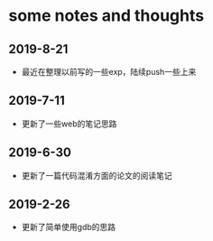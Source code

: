 # some notes and thoughts

## 2019-8-21

* 最近在整理以前写的一些exp，陆续push一些上来

## 2019-7-11

* 更新了一些web的笔记思路

## 2019-6-30

* 更新了一篇代码混淆方面的论文的阅读笔记

## 2019-2-26

* 更新了简单使用gdb的思路
